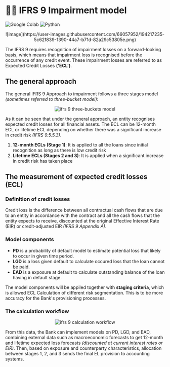 # ✍🏻 IFRS 9 Impairment model 
![Google Colab](https://img.shields.io/badge/Editor-Google%20Colab-brightgreen)
![Python](https://img.shields.io/badge/Code-Python-blue)

<p align="center">
![image](https://user-images.githubusercontent.com/66057952/194217235-5c62f839-1390-44a7-b71d-82a29c53805e.png)
</p>

The IFRS 9 requires recognition of impairment losses on a forward-looking basis, which means that impairment loss is recognised before the occurrence of any credit event. These impairment losses are referred to as Expected Credit Losses **('ECL')**.

## The general approach
The general IFRS 9 Approach to impairment follows a three stages model _(sometimes referred to three-bucket model)_:

<p align="center">
  <img src="https://www.bankinghub.eu/wp-content/uploads/sites/2/2014/10/IFRS-9-english_2.png" alt="ifrs 9 three-buckets model"/>
</p>

As it can be seen that under the general approach, an entity recognises expected credit losses for all financial assets. The ECL can be 12-month ECL or lifetime ECL depending on whether there was a significant increase in credit risk _(IFRS 9.5.5.3)_.
1. **12-month ECLs (Stage 1)**: It is applied to all the loans since initial recognition as long as there is low credit risk
2. **Lifetime ECLs (Stages 2 and 3)**: It is applied when a significant increase in credit risk has taken place

## The measurement of expected credit losses (ECL)
### Definition of credit losses
Credit loss is the difference between all contractual cash flows that are due to an entity in accordance with the contract and all the cash flows that the entity expects to receive, discounted at the original Effective Interest Rate (EIR) or credit-adjusted EIR _(IFRS 9 Appendix A)_.

### Model components
* **PD** is a probability of default model to estimate potential loss that likely to occur in given time period.
* **LGD** is a loss given default to calculate occured loss that the loan cannot be paid.
* **EAD** is a exposure at default to calculate outstanding balance of the loan having in default stage.

The model components will be appiled together with **staging criteria**, which is allowed ECL Calculation of different risk segmentation. This is to be more accuracy for the Bank's provisioning processes.

### The calculation workflow

<p align="center">
  <img src="https://www.moodysanalytics.com/-/media/web-assets/publications/risk-perspectives/edition-images/v-data-management/articles/2-4-ifrs-9-expected-loss-impairment-model/fig-2-ifrs-9-workflow.png?modified=20150515184530" alt="ifrs 9 calculation workflow"/>
</p>

From this data, the Bank can implement models on PD, LGD, and EAD, combining external data such as macroeconomic forecasts to get 12-month and lifetime expected loss forecasts _(discounted at current interest rates or EIR)_. Then, based on exposure and counterparty characteristics, allocation between stages 1, 2, and 3 sends the final EL provision to accounting systems.
